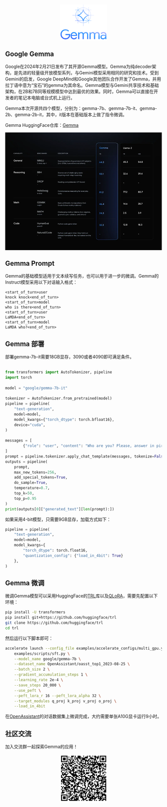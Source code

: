 <p align="center" width="100%">
  <img src="assets/Gemma-logo.png" alt="Llama" style="width: 30%; display: block; margin: auto;"></a>
</p>


## Google Gemma

Google在2024年2月21日发布了其开源Gemma模型。Gemma为纯decoder架构，是先进的轻量级开放模型系列，与Gemini模型采用相同的研究和技术。受到Gemini的启发，Google DeepMind和Google其他团队合作开发了Gemma，并用拉丁语中意为“宝石”的gemma为其命名。Gemma模型与Gemini共享技术和基础架构，在2B和7B同等规模模型中达到最优的效果。同时，Gemma可以直接在开发者的笔记本电脑或台式机上运行。

Gemma本次开源共四个模型，分别为：gemma-7b、gemma-7b-it、gemma-2b、gemma-2b-it，其中，it版本在基础版本上做了指令微调。

Gemma HuggingFace仓库：[Gemma](https://huggingface.co/collections/google/gemma-release-65d5efbccdbb8c4202ec078b)

<img src="assets/GemmaBenchmark.jpg" alt="Gemma" style="display: block; margin: auto;"></a>

## Gemma Prompt
Gemma的基础模型适用于文本续写任务，也可以用于进一步的微调。Gemma的Instruct模型采用以下对话输入格式：
```
<start_of_turn>user
knock knock<end_of_turn>
<start_of_turn>model
who is there<end_of_turn>
<start_of_turn>user
LaMDA<end_of_turn>
<start_of_turn>model
LaMDA who?<end_of_turn>
```

## Gemma 部署
部署gemma-7b-it需要18GB显存，3090或者4090即可满足条件。

```python

from transformers import AutoTokenizer, pipeline
import torch

model = "google/gemma-7b-it"

tokenizer = AutoTokenizer.from_pretrained(model)
pipeline = pipeline(
    "text-generation",
    model=model,
    model_kwargs={"torch_dtype": torch.bfloat16},
    device="cuda",
)

messages = [
        {"role": "user", "content": "Who are you? Please, answer in pirate-speak."},
]
prompt = pipeline.tokenizer.apply_chat_template(messages, tokenize=False, add_generation_prompt=True)
outputs = pipeline(
    prompt,
    max_new_tokens=256,
    add_special_tokens=True,
    do_sample=True,
    temperature=0.7,
    top_k=50,
    top_p=0.95
)
print(outputs[0]["generated_text"][len(prompt):])

```

如果采用4-bit模型，只需要9GB显存，加载方式如下：

```python
pipeline = pipeline(
    "text-generation",
    model=model,
    model_kwargs={
        "torch_dtype": torch.float16,
        "quantization_config": {"load_in_4bit": True}
    },
)

```

## Gemma 微调
微调Gemma模型可以采用HuggingFace的[TRL](https://github.com/huggingface/trl)库以及[QLoRA](https://arxiv.org/abs/2305.14314)，需要先配置以下环境：
```bash
pip install -U transformers
pip install git+https://github.com/huggingface/trl
git clone https://github.com/huggingface/trl
cd trl

```
然后运行以下脚本即可：
```bash
accelerate launch --config_file examples/accelerate_configs/multi_gpu.yaml --num_processes=1 \
    examples/scripts/sft.py \
    --model_name google/gemma-7b \
    --dataset_name OpenAssistant/oasst_top1_2023-08-25 \
    --batch_size 2 \
    --gradient_accumulation_steps 1 \
    --learning_rate 2e-4 \
    --save_steps 20_000 \
    --use_peft \
    --peft_lora_r 16 --peft_lora_alpha 32 \
    --target_modules q_proj k_proj v_proj o_proj \
    --load_in_4bit

```
在[OpenAssistant](https://huggingface.co/datasets/OpenAssistant/oasst_top1_2023-08-25)的对话数据集上微调完成，大约需要单张A10G显卡运行9小时。

## 社区交流
加入交流群一起探索Gemma的应用！

<img src="./assets/wechat.png" alt="Wechat" style="width: 30%; display: block; margin: auto;">
